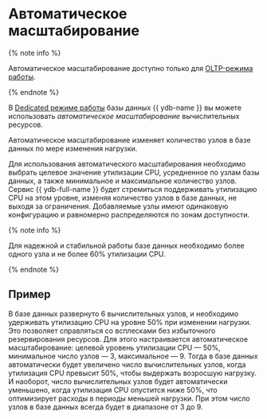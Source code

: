 # Автоматическое масштабирование

{% note info %}

Автоматическое масштабирование доступно только для [OLTP-режима работы](oltp-and-olap.md).

{% endnote %}

В [Dedicated режиме работы](serverless-and-dedicated.md#dedicated) базы данных {{ ydb-name }} вы можете использовать _автоматическое масштабирование_ вычислительных ресурсов.

Автоматическое масштабирование изменяет количество узлов в базе данных по мере изменения нагрузки.

Для использования автоматического масштабирования необходимо выбрать целевое значение утилизации CPU, усредненное по узлам базы данных, а также минимальное и максимальное количество узлов. Сервис {{ ydb-full-name }} будет стремиться поддерживать утилизацию CPU на этом уровне, изменяя количество узлов в базе данных, не выходя за ограничения. Добавляемые узлы имеют одинаковую конфигурацию и равномерно распределяются по зонам доступности.

{% note info %}

Для надежной и стабильной работы базе данных необходимо более одного узла и не более 60% утилизации CPU.

{% endnote %}

## Пример

В базе данных развернуто 6 вычислительных узлов, и необходимо удерживать утилизацию CPU на уровне 50% при изменении нагрузки. Это позволяет справляться со всплесками без избыточного резервирования ресурсов. Для этого настраивается автоматическое масштабирование: целевой уровень утилизации CPU — 50%, минимальное число узлов — 3, максимальное — 9. Тогда в базе данных автоматически будет увеличено число вычислительных узлов, когда утилизация CPU превысит 50%, чтобы выдержать возросшую нагрузку. И наоборот, число вычислительных узлов будет автоматически уменьшено, когда утилизация CPU опустится ниже 50%, что оптимизирует расходы в периоды меньшей нагрузки. При этом число узлов в базе данных всегда будет в диапазоне от 3 до 9.
